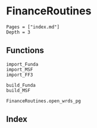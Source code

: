# FinanceRoutines


```@contents
Pages = ["index.md"]
Depth = 3
```


## Functions

```@docs
import_Funda
import_MSF
import_FF3
```

```@docs
build_Funda
build_MSF
```

```@docs
FinanceRoutines.open_wrds_pg
```

## Index

```@index
```